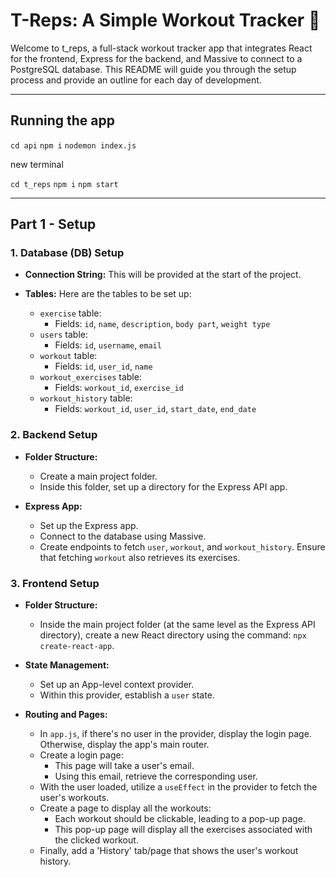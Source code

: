 # T-Reps: A Simple Workout Tracker 🦖

Welcome to t_reps, a full-stack workout tracker app that integrates React for the frontend, Express for the backend, and Massive to connect to a PostgreSQL database. This README will guide you through the setup process and provide an outline for each day of development.

---

## Running the app

`cd api`
`npm i`
`nodemon index.js`

new terminal

`cd t_reps`
`npm i`
`npm start`

---

## Part 1 - Setup

### 1. Database (DB) Setup

- **Connection String:** This will be provided at the start of the project.

- **Tables:** Here are the tables to be set up:
  - `exercise` table:
    - Fields: `id`, `name`, `description`, `body part`, `weight type`
  - `users` table:
    - Fields: `id`, `username`, `email`
  - `workout` table:
    - Fields: `id`, `user_id`, `name`
  - `workout_exercises` table:
    - Fields: `workout_id`, `exercise_id`
  - `workout_history` table:
    - Fields: `workout_id`, `user_id`, `start_date`, `end_date`

### 2. Backend Setup

- **Folder Structure:**
  - Create a main project folder.
  - Inside this folder, set up a directory for the Express API app.

- **Express App:**
  - Set up the Express app.
  - Connect to the database using Massive.
  - Create endpoints to fetch `user`, `workout`, and `workout_history`. Ensure that fetching `workout` also retrieves its exercises.

### 3. Frontend Setup

- **Folder Structure:**
  - Inside the main project folder (at the same level as the Express API directory), create a new React directory using the command: `npx create-react-app`.

- **State Management:**
  - Set up an App-level context provider.
  - Within this provider, establish a `user` state.

- **Routing and Pages:**
  - In `app.js`, if there's no user in the provider, display the login page. Otherwise, display the app's main router.
  - Create a login page:
    - This page will take a user's email.
    - Using this email, retrieve the corresponding user.
  - With the user loaded, utilize a `useEffect` in the provider to fetch the user's workouts.
  - Create a page to display all the workouts:
    - Each workout should be clickable, leading to a pop-up page.
    - This pop-up page will display all the exercises associated with the clicked workout.
  - Finally, add a 'History' tab/page that shows the user's workout history.

